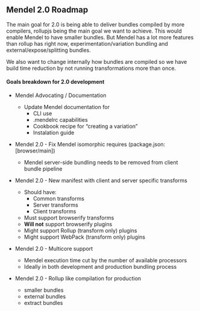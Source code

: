 ## Mendel 2.0 Roadmap

The main goal for 2.0 is being able to deliver bundles compiled by more compilers, rollupjs being the main goal we want to achieve. This would enable Mendel to have smaller bundles. But Mendel has a lot more features than rollup has right now, experimentation/variation bundling and external/expose/splitting bundles.

We also want to change internally how bundles are compiled so we have build time reduction by not running transformations more than once.

#### Goals breakdown for 2.0 development

-   Mendel Advocating / Documentation

    -   Update Mendel documentation for
        -   CLI use
        -   .mendelrc capabilities
        -   Cookbook recipe for “creating a variation”
        -   Instalation guide

-   Mendel 2.0 - Fix Mendel isomorphic requires (package.json:[browser/main])

    -   Mendel server-side bundling needs to be removed from client bundle pipeline

-   Mendel 2.0 - New manifest with client and server specific transforms

    -   Should have:
        -   Common transforms
        -   Server transforms
        -   Client transforms
    -   Must support browserify transforms
    -   **Will not** support browserify plugins
    -   Might support Rollup (transform only) plugins
    -   Might support WebPack (transform only) plugins

-   Mendel 2.0 - Multicore support

    -   Mendel execution time cut by the number of available processors
    -   Ideally in both development and production bundling process

-   Mendel 2.0 - Rollup like compilation for production
    -   smaller bundles
    -   external bundles
    -   extract bundles
